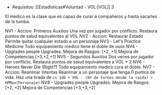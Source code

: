 - Requisitos: [[Estadísticas#Voluntad - VOL:|VOL]] 3

El medico es la clase que es capaz de curar a compañeros y hasta sacarles de la tumba.


NV1 - Accion: Primeros Auxilios
	Una vez por jugador por conflicto.
	Restaura puntos de salud equivalentes al VOL
NV2 - Accion: Restaurar Estado
	Permite quitar cualquier estado a un personaje
NV3 - Let's Practice Medicine
	Todo equipamiento medico tiene el doble de usos
NV4 - Upgrades people Upgrades.
	Mejora de Rasgos: \[+2, +1\]
	Mejora de Competencias \[+3,+2,+1\]
NV5 - Segundos Auxilios
	Dos veces por jugador por conflicto.
	Restaura puntos de salud equivalentes a VOL * 2
NV6 - Heroes Never Die (Right?)
	Todo equipamiento medico cura el doble.
NV7 - Accion: Reanimar
	Intentas Reanimar a un personaje que tenga 0 puntos de vida.
	Haz una tirada de `cs 1d6 + VOL - (Nº de turnos desde la caida) > HPMax(Personaje)`
NV8 - Upgrades people Upgrades.
	Mejora de Rasgos: \[+2, +2\]
	Mejora de Competencias \[+3,+3,+2\]
